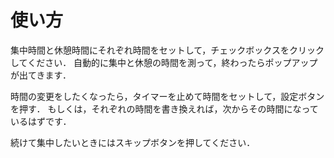 # 使い方
集中時間と休憩時間にそれぞれ時間をセットして，チェックボックスをクリックしてください．
自動的に集中と休憩の時間を測って，終わったらポップアップが出てきます．

時間の変更をしたくなったら，タイマーを止めて時間をセットして，設定ボタンを押す．
もしくは，それぞれの時間を書き換えれば，次からその時間になっているはずです．

続けて集中したいときにはスキップボタンを押してください．